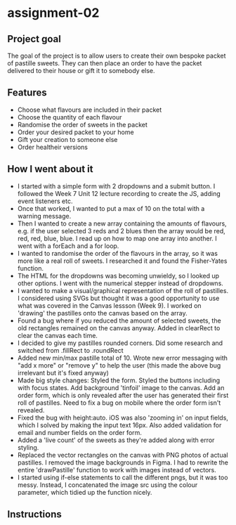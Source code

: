 # assignment-02

## Project goal
The goal of the project is to allow users to create their own bespoke packet of pastille sweets. They can then place an order to have the packet delivered to their house or gift it to somebody else.

## Features

- Choose what flavours are included in their packet
- Choose the quantity of each flavour
- Randomise the order of sweets in the packet
- Order your desired packet to your home
- Gift your creation to someone else
- Order healtheir versions


## How I went about it

- I started with a simple form with 2 dropdowns and a submit button. I followed the Week 7 Unit 12 lecture recording to create the JS, adding event listeners etc.
- Once that worked, I wanted to put a max of 10 on the total with a warning message.
- Then I wanted to create a new array containing the amounts of flavours, e.g. if the user selected 3 reds and 2 blues then the array would be red, red, red, blue, blue. I read up on how to map one array into another. I went with a forEach and a for loop.
- I wanted to randomise the order of the flavours in the array, so it was more like a real roll of sweets. I researched it and found the Fisher-Yates function.
- The HTML for the dropdowns was becoming unwieldy, so I looked up other options. I went with the numerical stepper instead of dropdowns.
- I wanted to make a visual/graphical representation of the roll of pastilles. I considered using SVGs but thought it was a good opportunity to use what was covered in the Canvas lessson (Week 9). I worked on 'drawing' the pastilles onto the canvas based on the array.
- Found a bug where if you reduced the amount of selected sweets, the old rectangles remained on the canvas anyway. Added in clearRect to clear the canvas each time. 
- I decided to give my pastilles rounded corners. Did some research and switched from .fillRect to .roundRect
- Added new min/max pastille total of 10. Wrote new error messaging with "add x more" or "remove y" to help the user (this made the above bug irrelevant but it's fixed anyway)
- Made big style changes: Styled the form. Styled the buttons including with focus states. Add background 'tinfoil' image to the canvas. Add an order form, which is only revealed after the user has generated their first roll of pastilles. Need to fix a bug on mobile where the order form isn't revealed.
- Fixed the bug with height:auto. iOS was also 'zooming in' on input fields, which I solved by making the input text 16px. Also added validation for email and number fields on the order form.
- Added a 'live count' of the sweets as they're added along with error styling.
- Replaced the vector rectangles on the canvas with PNG photos of actual pastilles. I removed the image backgrounds in Figma. I had to rewrite the entire 'drawPastille' function to work with images instead of vectors.
- I started using if-else statements to call the different pngs, but it was too messy. Instead, I concatenated the image src using the colour parameter, which tidied up the function nicely.

## Instructions

